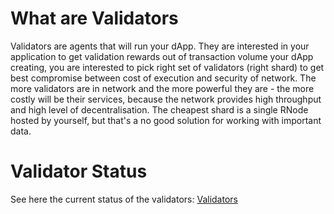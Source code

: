 # What are Validators

Validators are agents that will run your dApp. They are interested in your application to get validation rewards out of transaction volume your dApp creating, you are interested to pick right set of validators (right shard) to get best compromise between cost of execution and security of network. The more validators are in network and the more powerful they are - the more costly will be their services, because the network provides high throughput and high level of decentralisation. The cheapest shard is a single RNode hosted by yourself, but that's a no good solution for working with important data.

# Validator Status

See here the current status of the validators:
[Validators](https://collectd.rchain-dev.tk/)
